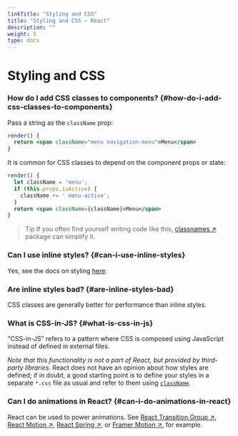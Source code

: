 ```yaml
---
linkTitle: "Styling and CSS"
title: "Styling and CSS – React"
description: ""
weight: 5
type: docs
---
```


# Styling and CSS

### How do I add CSS classes to components? {#how-do-i-add-css-classes-to-components}

Pass a string as the `className` prop:

```jsx
render() {
  return <span className="menu navigation-menu">Menu</span>
}
```

It is common for CSS classes to depend on the component props or state:

```jsx
render() {
  let className = 'menu';
  if (this.props.isActive) {
    className += ' menu-active';
  }
  return <span className={className}>Menu</span>
}
```

> Tip
> If you often find yourself writing code like this, [classnames ↗](https://www.npmjs.com/package/classnames#usage-with-reactjs) package can simplify it.
> 

### Can I use inline styles? {#can-i-use-inline-styles}

Yes, see the docs on styling [here](/react/18.1/api-reference/dom-elements#style).

### Are inline styles bad? {#are-inline-styles-bad}

CSS classes are generally better for performance than inline styles.

### What is CSS-in-JS? {#what-is-css-in-js}

“CSS-in-JS” refers to a pattern where CSS is composed using JavaScript instead of defined in external files.

*Note that this functionality is not a part of React, but provided by third-party libraries.* React does not have an opinion about how styles are defined; if in doubt, a good starting point is to define your styles in a separate `*.css` file as usual and refer to them using [`className`](/react/18.1/api-reference/dom-elements#classname).

### Can I do animations in React? {#can-i-do-animations-in-react}

React can be used to power animations. See [React Transition Group ↗](https://reactcommunity.org/react-transition-group/), [React Motion ↗](https://github.com/chenglou/react-motion), [React Spring ↗](https://github.com/react-spring/react-spring), or [Framer Motion ↗](https://framer.com/motion), for example.

